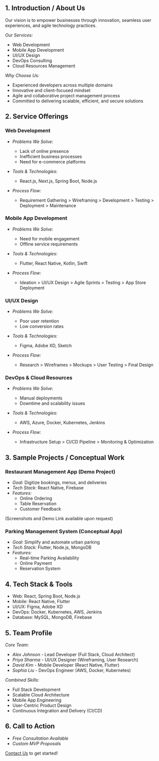## 1. Introduction / About Us

Our vision is to empower businesses through innovation, seamless user experiences, and agile technology practices.

*Our Services:*
- Web Development
- Mobile App Development
- UI/UX Design
- DevOps Consulting
- Cloud Resources Management

*Why Choose Us:*
- Experienced developers across multiple domains
- Innovative and client-focused mindset
- Agile and collaborative project management process
- Committed to delivering scalable, efficient, and secure solutions

## 2. Service Offerings

### Web Development
- *Problems We Solve:*
  - Lack of online presence
  - Inefficient business processes
  - Need for e-commerce platforms

- *Tools & Technologies:*
  - React.js, Next.js, Spring Boot, Node.js

- *Process Flow:*
  - Requirement Gathering > Wireframing > Development > Testing > Deployment > Maintenance

### Mobile App Development
- *Problems We Solve:*
  - Need for mobile engagement
  - Offline service requirements

- *Tools & Technologies:*
  - Flutter, React Native, Kotlin, Swift

- *Process Flow:*
  - Ideation > UI/UX Design > Agile Sprints > Testing > App Store Deployment

### UI/UX Design
- *Problems We Solve:*
  - Poor user retention
  - Low conversion rates

- *Tools & Technologies:*
  - Figma, Adobe XD, Sketch

- *Process Flow:*
  - Research > Wireframes > Mockups > User Testing > Final Design

### DevOps & Cloud Resources
- *Problems We Solve:*
  - Manual deployments
  - Downtime and scalability issues

- *Tools & Technologies:*
  - AWS, Azure, Docker, Kubernetes, Jenkins

- *Process Flow:*
  - Infrastructure Setup > CI/CD Pipeline > Monitoring & Optimization

## 3. Sample Projects / Conceptual Work

### Restaurant Management App (Demo Project)
- *Goal:* Digitize bookings, menus, and deliveries
- *Tech Stack:* React Native, Firebase
- *Features:*
  - Online Ordering
  - Table Reservation
  - Customer Feedback

(Screenshots and Demo Link available upon request)

### Parking Management System (Conceptual App)
- *Goal:* Simplify and automate urban parking
- *Tech Stack:* Flutter, Node.js, MongoDB
- *Features:*
  - Real-time Parking Availability
  - Online Payment
  - Reservation System

## 4. Tech Stack & Tools
- Web: React, Spring Boot, Node.js
- Mobile: React Native, Flutter
- UI/UX: Figma, Adobe XD
- DevOps: Docker, Kubernetes, AWS, Jenkins
- Database: MySQL, MongoDB, Firebase

## 5. Team Profile

*Core Team:*
- *Alex Johnson* - Lead Developer (Full Stack, Cloud Architect)
- *Priya Sharma* - UI/UX Designer (Wireframing, User Research)
- *David Kim* - Mobile Developer (React Native, Flutter)
- *Sophia Liu* - DevOps Engineer (AWS, Docker, Kubernetes)

*Combined Skills:*
- Full Stack Development
- Scalable Cloud Architecture
- Mobile App Engineering
- User-Centric Product Design
- Continuous Integration and Delivery (CI/CD)

## 6. Call to Action

- *Free Consultation Available*
- *Custom MVP Proposals*

[Contact Us](#) to get started!
